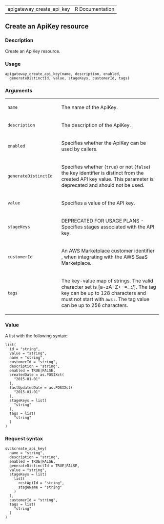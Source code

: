 <table style="width: 100%;">
<tbody>
<tr class="odd">
<td>apigateway_create_api_key</td>
<td style="text-align: right;">R Documentation</td>
</tr>
</tbody>
</table>

## Create an ApiKey resource

### Description

Create an ApiKey resource.

### Usage

    apigateway_create_api_key(name, description, enabled,
      generateDistinctId, value, stageKeys, customerId, tags)

### Arguments

<table>
<colgroup>
<col style="width: 35%" />
<col style="width: 65%" />
</colgroup>
<tbody>
<tr class="odd">
<td><code id="apigateway_create_api_key_:_name">name</code></td>
<td><p>The name of the ApiKey.</p></td>
</tr>
<tr class="even">
<td><code
id="apigateway_create_api_key_:_description">description</code></td>
<td><p>The description of the ApiKey.</p></td>
</tr>
<tr class="odd">
<td><code id="apigateway_create_api_key_:_enabled">enabled</code></td>
<td><p>Specifies whether the ApiKey can be used by callers.</p></td>
</tr>
<tr class="even">
<td><code
id="apigateway_create_api_key_:_generateDistinctId">generateDistinctId</code></td>
<td><p>Specifies whether (<code>true</code>) or not (<code>false</code>)
the key identifier is distinct from the created API key value. This
parameter is deprecated and should not be used.</p></td>
</tr>
<tr class="odd">
<td><code id="apigateway_create_api_key_:_value">value</code></td>
<td><p>Specifies a value of the API key.</p></td>
</tr>
<tr class="even">
<td><code
id="apigateway_create_api_key_:_stageKeys">stageKeys</code></td>
<td><p>DEPRECATED FOR USAGE PLANS - Specifies stages associated with the
API key.</p></td>
</tr>
<tr class="odd">
<td><code
id="apigateway_create_api_key_:_customerId">customerId</code></td>
<td><p>An AWS Marketplace customer identifier , when integrating with
the AWS SaaS Marketplace.</p></td>
</tr>
<tr class="even">
<td><code id="apigateway_create_api_key_:_tags">tags</code></td>
<td><p>The key-value map of strings. The valid character set is
[a-zA-Z+-=._:/]. The tag key can be up to 128 characters and must not
start with <code style="white-space: pre;">⁠aws:⁠</code>. The tag value
can be up to 256 characters.</p></td>
</tr>
</tbody>
</table>

### Value

A list with the following syntax:

    list(
      id = "string",
      value = "string",
      name = "string",
      customerId = "string",
      description = "string",
      enabled = TRUE|FALSE,
      createdDate = as.POSIXct(
        "2015-01-01"
      ),
      lastUpdatedDate = as.POSIXct(
        "2015-01-01"
      ),
      stageKeys = list(
        "string"
      ),
      tags = list(
        "string"
      )
    )

### Request syntax

    svc$create_api_key(
      name = "string",
      description = "string",
      enabled = TRUE|FALSE,
      generateDistinctId = TRUE|FALSE,
      value = "string",
      stageKeys = list(
        list(
          restApiId = "string",
          stageName = "string"
        )
      ),
      customerId = "string",
      tags = list(
        "string"
      )
    )

